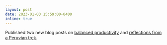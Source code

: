 ```yaml
---
layout: post
date: 2023-01-03 15:59:00-0400
inline: true
---
```


Published two new blog posts on [balanced productivity](/blog/pomodoro) and [reflections from a Peruvian trek](/blog/peru).
